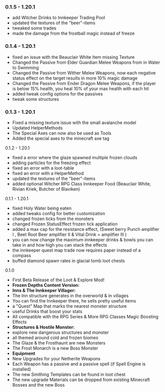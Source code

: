 ### 0.1.5 - 1.20.1
- add Witcher Drinks to Innkeeper Trading Pool
- updated the textures of the "beer"-items
- tweaked some trades
- made the damage from the frostball magic instead of freeze

### 0.1.4 - 1.20.1
- fixed an issue with the Beauclair White Item missing Texture
- Changed the Passive from Elder Guardian Melee Weapons from in Water to Swimming
- Changed the Passive from Wither Melee Weapons, now each negative status effect on the target results in more 10% magic damage
- Changed the Passive from Ender Dragon Melee Weapons, if the player is below 15% health, you heal 10% of your max health with each hit
- added tweak config options for the passives
- tweak some structures

### 0.1.3 - 1.20.1
- Fixed a missing texture issue with the small avalanche model
- Updated HelperMethods
- The Special Axes can now also be used as Tools
- Added the special axes to the minecraft axe tag

0.1.2 - 1.20.1
- fixed a error where the glaze spawned multiple frozen clouds
- adding particles for the freezing effect
- fixed an error with a loot-table
- fixed an error with a HelperMethod
- updated the textures of the "beer"-items
- added optional Witcher RPG Class Innkeeper Food (Beauclair White, Rivian Kriek, Butcher of Blaviken)

0.1.1 - 1.20.1
- fixed Holy Water being eaten
- added tweaks config for better customization
- changed frozen ticks from the monsters
- changed Frozen StatusEffect frozen tick application
- added a max cap for the resistance effect, (Sweet berry Punch amplifier I , Beet Root Beer amplifier II  & Vital Drink = amplifier III )
- you can now change the maximum innkeeper drinks & bowls you can take in and how high you can stack the effects
- the innkeeper quest map trade now requires paper instead of a compass
- buffed diamond spawn rates in glacial tomb loot chests

0.1.0
- First Beta Release of the Loot & Explore Mod!
- **Frozen Depths Content Version:**
- **Inns & The Innkeeper Villager:**
- The Inn structure generates in the overworld & in villages
- You can find the Innkeeper there, he sells pretty useful items
- a "Quest" Map that marks the nearest monster structure
- useful Drinks that boost your stats
- All compatible with the RPG Series & More RPG Classes Magic Boosting Effects
- **Structures & Hostile Monster:**
- explore new dangerous structures and monster
- all themed around cold and frozen biomes
- The Glaze & the Frosthaunt are new Monsters
- The Frost Monarch is a new Boss Monster
- **Equipment**
- New Upgrades for your Netherite Weapons
- Each Weapon has a passive and a passive spell (if Spell Engine is installed)
- The new Smithing Templates can be found in loot chest
- The new upgrade Materials can be dropped from existing Minecraft Bosses and the new Boss